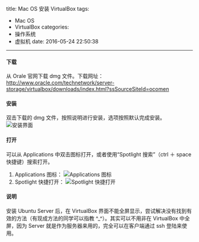 title: Mac OS 安装 VirtualBox
tags:
  - Mac OS
  - VirtualBox
categories:
  - 操作系统
  - 虚拟机
date: 2016-05-24 22:50:38
---

#### 下载
从 Orale 官网下载 dmg 文件。下载网址：http://www.oracle.com/technetwork/server-storage/virtualbox/downloads/index.html?ssSourceSiteId=ocomen

<!-- more -->

#### 安装

双击下载的 dmg 文件，按照说明进行安装，选项按照默认完成安装。
![安装界面](/uploads/20160522/virtualbox-install-dmg.png)

#### 打开

可以从 Applications 中双击图标打开，或者使用“Spotlight 搜索”（ctrl ＋ space 快捷键）搜索打开。

1. Applications 图标：
![Applications 图标](／uploads/20160522/virtualbox-run-apps.png)
2. Spotlight 快捷打开：
![Spotlight 快捷打开](/uploads/20160522/virtualbox-run-spotlight.png)

#### 说明

安装 Ubuntu Server 后，在 VirtualBox 界面不能全屏显示，尝试解决没有找到有效的方法（有现成方法的同学可以指教 ^\_^）。其实可以不用非在 VirtualBox 中全屏，因为 Server 就是作为服务器来用的，完全可以在客户端通过 ssh 登陆来使用。
